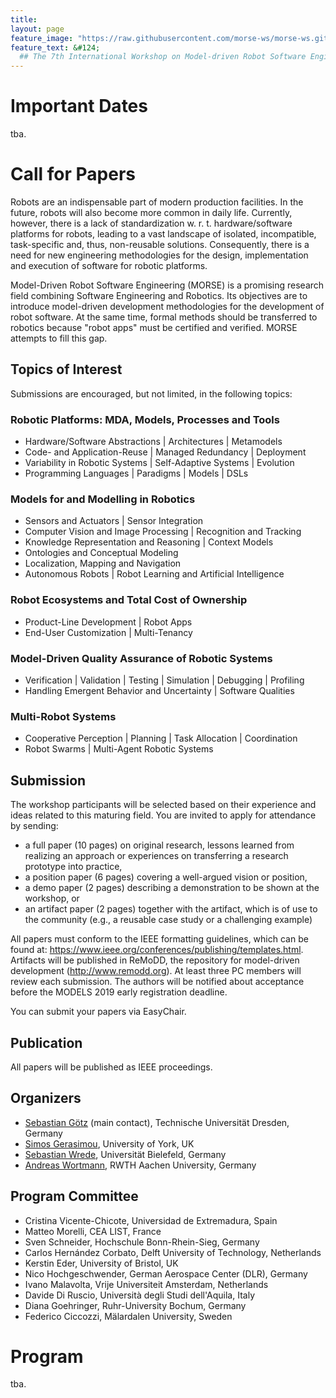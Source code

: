 ```yaml
---
title: 
layout: page
feature_image: "https://raw.githubusercontent.com/morse-ws/morse-ws.github.io/master/images/kitchen.jpg"
feature_text: &#124;
  ## The 7th International Workshop on Model-driven Robot Software Engineering
---
```


# Important Dates

tba.

# Call for Papers

Robots are an indispensable part of modern production facilities. In the future, robots will also become more common in daily life. Currently, however, there is a lack of standardization w. r. t. hardware/software platforms for robots, leading to a vast landscape of isolated, incompatible, task-specific and, thus, non-reusable solutions. Consequently, there is a need for new engineering methodologies for the design, implementation and execution of software for robotic platforms.

Model-Driven Robot Software Engineering (MORSE) is a promising research field combining Software Engineering and Robotics. Its objectives are to introduce model-driven development methodologies for the development of robot software. At the same time, formal methods should be transferred to robotics because "robot apps" must be certified and verified. MORSE attempts to fill this gap. 

## Topics of Interest

Submissions are encouraged, but not limited, in the following topics:

### Robotic Platforms: MDA, Models, Processes and Tools
  - Hardware/Software Abstractions &#124; Architectures &#124; Metamodels
  - Code- and Application-Reuse &#124; Managed Redundancy &#124; Deployment
  - Variability in Robotic Systems &#124; Self-Adaptive Systems &#124; Evolution
  - Programming Languages &#124; Paradigms &#124; Models &#124; DSLs 
### Models for and Modelling in Robotics
  - Sensors and Actuators &#124; Sensor Integration
  - Computer Vision and Image Processing &#124; Recognition and Tracking
  - Knowledge Representation and Reasoning &#124; Context Models
  - Ontologies and Conceptual Modeling
  - Localization, Mapping and Navigation
  - Autonomous Robots &#124; Robot Learning and Artificial Intelligence 
### Robot Ecosystems and Total Cost of Ownership
  - Product-Line Development &#124; Robot Apps
  - End-User Customization &#124; Multi-Tenancy 
### Model-Driven Quality Assurance of Robotic Systems
  - Verification &#124; Validation &#124; Testing &#124; Simulation &#124; Debugging &#124; Profiling
  - Handling Emergent Behavior and Uncertainty &#124; Software Qualities 
### Multi-Robot Systems
  - Cooperative Perception &#124; Planning &#124; Task Allocation &#124; Coordination
  - Robot Swarms &#124; Multi-Agent Robotic Systems 
  
## Submission

The workshop participants will be selected based on their experience and ideas related to this maturing field. You are invited to apply for attendance by sending:

* a full paper (10 pages) on original research, lessons learned from realizing an approach or experiences on transferring a research prototype into practice,
* a position paper (6 pages) covering a well-argued vision or position,
* a demo paper (2 pages) describing a demonstration to be shown at the workshop, or
* an artifact paper (2 pages) together with the artifact, which is of use to the community (e.g., a reusable case study or a challenging example) 

All papers must conform to the IEEE formatting guidelines, which can be found at: https://www.ieee.org/conferences/publishing/templates.html. Artifacts will be published in ReMoDD, the repository for model-driven development (http://www.remodd.org). At least three PC members will review each submission. The authors will be notified about acceptance before the MODELS 2019 early registration deadline.

You can submit your papers via EasyChair.

## Publication

All papers will be published as IEEE proceedings.

## Organizers

- [Sebastian Götz](http://st.inf.tu-dresden.de/sgoetz/) (main contact), Technische Universität Dresden, Germany
- [Simos Gerasimou](http://www-users.cs.york.ac.uk/simos/), University of York, UK
- [Sebastian Wrede](https://www.cor-lab.de/swrede), Universität Bielefeld, Germany
- [Andreas Wortmann](https://www.se-rwth.de/staff/wortmann/), RWTH Aachen University, Germany

## Program Committee

- Cristina Vicente-Chicote, Universidad de Extremadura, Spain
- Matteo Morelli, CEA LIST, France
- Sven Schneider, Hochschule Bonn-Rhein-Sieg, Germany
- Carlos Hernández Corbato, Delft University of Technology, Netherlands
- Kerstin Eder, University of Bristol, UK
- Nico Hochgeschwender, German Aerospace Center (DLR), Germany
- Ivano Malavolta, Vrije Universiteit Amsterdam, Netherlands
- Davide Di Ruscio, Università degli Studi dell'Aquila, Italy
- Diana Goehringer, Ruhr-University Bochum, Germany
- Federico Ciccozzi, Mälardalen University, Sweden 

# Program

tba.
